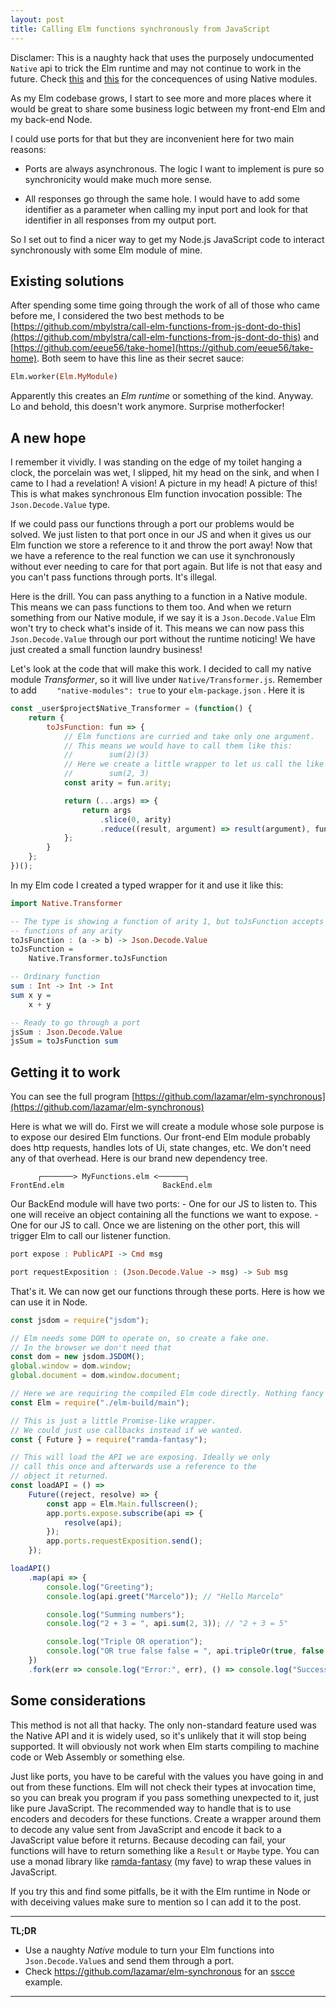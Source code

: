 ```yaml
---
layout: post
title: Calling Elm functions synchronously from JavaScript
---
```



Disclamer: This is a naughty hack that uses the purposely undocumented `Native` api to trick the Elm runtime and may not continue to work in the future.  Check [this](https://github.com/eeue56/take-home/wiki/Writing-your-first-impure-Elm-Native-module) and [this](https://github.com/eeue56/take-home/wiki/Writing-Native#should-i-be-writing-native) for the concequences of using Native modules.

As my Elm codebase grows, I start to see more and more places where it would be great to share some business logic between my front-end Elm and my back-end Node.

I could use ports for that but they are inconvenient here for two main reasons:

 - Ports are always asynchronous. The logic I want to implement is pure so synchronicity would make much more sense.


 - All responses go through the same hole. I would have to add some identifier as a parameter when calling my input port and look for that identifier in all responses from my output port.

So I set out to find a nicer way to get my Node.js JavaScript code to interact synchronously with some Elm module of mine.

## Existing solutions

After spending some time going through the work of all of those who came before me, I considered the two best methods to be [https://github.com/mbylstra/call-elm-functions-from-js-dont-do-this](https://github.com/mbylstra/call-elm-functions-from-js-dont-do-this) and [https://github.com/eeue56/take-home](https://github.com/eeue56/take-home). Both seem to have this line as their secret sauce:

``` haskell
Elm.worker(Elm.MyModule)
```

Apparently this creates an *Elm runtime* or something of the kind. Anyway. Lo and behold, this doesn't work anymore. Surprise motherfocker!


## A new hope

I remember it vividly. I was standing on the edge of my toilet hanging a clock, the porcelain was wet, I slipped, hit my head on the sink, and when I came to I had a revelation! A vision! A picture in my head! A picture of this! This is what makes synchronous Elm function invocation possible: The `Json.Decode.Value` type.

If we could pass our functions through a port our problems would be solved. We just listen to that port once in our JS and when it gives us our Elm function we store a reference to it and throw the port away! Now that we have a reference to the real function we can use it synchronously without ever needing to care for that port again. But life is not that easy and you can't pass functions through ports. It's illegal.

Here is the drill. You can pass anything to a function in a Native module. This means we can pass functions to them too. And when we return something from our Native module, if we say it is a `Json.Decode.Value` Elm won't try to check what's inside of it. This means we can now pass this `Json.Decode.Value` through our port without the runtime noticing! We have just created a small function laundry business!

Let's look at the code that will make this work. I decided to call my native module *Transformer*, so it will live under `Native/Transformer.js`. Remember to add `    "native-modules": true` to your `elm-package.json` . Here it is

``` javascript
const _user$project$Native_Transformer = (function() {
    return {
        toJsFunction: fun => {
            // Elm functions are curried and take only one argument.
            // This means we would have to call them like this:
            //        sum(2)(3)
            // Here we create a little wrapper to let us call the like this:
            //        sum(2, 3)
            const arity = fun.arity;

            return (...args) => {
                return args
                    .slice(0, arity)
                    .reduce((result, argument) => result(argument), fun);
            };
        }
    };
})();
```

In my Elm code I created a typed wrapper for it and use it like this:

``` haskell
import Native.Transformer

-- The type is showing a function of arity 1, but toJsFunction accepts
-- functions of any arity
toJsFunction : (a -> b) -> Json.Decode.Value
toJsFunction =
    Native.Transformer.toJsFunction

-- Ordinary function
sum : Int -> Int -> Int
sum x y =
    x + y

-- Ready to go through a port
jsSum : Json.Decode.Value
jsSum = toJsFunction sum

```


## Getting it to work

You can see the full program [https://github.com/lazamar/elm-synchronous](https://github.com/lazamar/elm-synchronous)

Here is what we will do. First we will create a module whose sole purpose is to expose our desired Elm functions. Our front-end Elm module probably does http requests, handles lots of Ui, state changes, etc. We don't need any of that overhead. Here is our brand new dependency tree.

```
      ┌───────> MyFunctions.elm <──────┐
FrontEnd.elm                      BackEnd.elm

```

 Our BackEnd module will have two ports:
	 - One for our JS to listen to. This one will receive an object containing all the functions we want to expose.
	 - One for our JS to call. Once we are listening on the other port, this will trigger Elm to call our listener function.

``` haskell
port expose : PublicAPI -> Cmd msg

port requestExposition : (Json.Decode.Value -> msg) -> Sub msg
```

That's it. We can now get our functions through these ports. Here is how we can use it in Node.

``` javascript
const jsdom = require("jsdom");

// Elm needs some DOM to operate on, so create a fake one.
// In the browser we don't need that
const dom = new jsdom.JSDOM();
global.window = dom.window;
global.document = dom.window.document;

// Here we are requiring the compiled Elm code directly. Nothing fancy
const Elm = require("./elm-build/main");

// This is just a little Promise-like wrapper.
// We could just use callbacks instead if we wanted.
const { Future } = require("ramda-fantasy");

// This will load the API we are exposing. Ideally we only
// call this once and afterwards use a reference to the
// object it returned.
const loadAPI = () =>
    Future((reject, resolve) => {
        const app = Elm.Main.fullscreen();
        app.ports.expose.subscribe(api => {
            resolve(api);
        });
        app.ports.requestExposition.send();
    });

loadAPI()
    .map(api => {
        console.log("Greeting");
        console.log(api.greet("Marcelo")); // "Hello Marcelo"

        console.log("Summing numbers");
        console.log("2 + 3 = ", api.sum(2, 3)); // "2 + 3 = 5"

        console.log("Triple OR operation");
        console.log("OR true false false = ", api.tripleOr(true, false, false)); // true
    })
    .fork(err => console.log("Error:", err), () => console.log("Success"));
```

## Some considerations

This method is not all that hacky. The only non-standard feature used was the Native API and it is widely used, so it's unlikely that it will stop being supported. It will obviously not work when Elm starts compiling to machine code or Web Assembly or something else.

Just like ports, you have to be careful with the values you have going in and out from these functions. Elm will not check their types at invocation time, so you can break you program if you pass something unexpected to it, just like pure JavaScript. The recommended way to handle that is to use encoders and decoders for these functions. Create a wrapper around them to decode any value sent from JavaScript and encode it back to a JavaScript value before it returns. Because decoding can fail, your functions will have to return something like a `Result` or `Maybe` type. You can use a monad library like [ramda-fantasy](https://github.com/ramda/ramda-fantasy) (my fave) to wrap these values in JavaScript.

If you try this and find some pitfalls, be it with the Elm runtime in Node or with deceiving values make sure to mention so I can add it to the post.

---
**TL;DR**

- Use a naughty *Native* module to turn your Elm functions into `Json.Decode.Value`s and send them through a port.
- Check https://github.com/lazamar/elm-synchronous for an [sscce](http://sscce.org/) example.  

---
